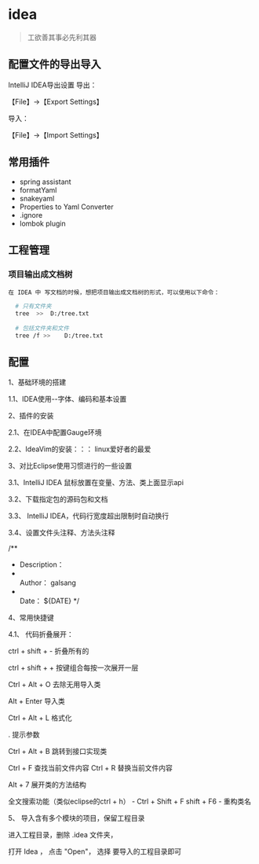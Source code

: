 # idea

> 工欲善其事必先利其器

## 配置文件的导出导入

IntelliJ IDEA导出设置
导出：

【File】->【Export Settings】

导入：

【File】->【Import Settings】

## 常用插件

- spring assistant
- formatYaml
- snakeyaml
- Properties to Yaml Converter
- .ignore
- lombok plugin

## 工程管理

### 项目输出成文档树 
    在 IDEA 中 写文档的时候，想把项目输出成文档树的形式，可以使用以下命令：
```bash
  # 只有文件夹
  tree  >>	D:/tree.txt 
  
  # 包括文件夹和文件
  tree /f >>	D:/tree.txt 
```



## 配置


1、基础环境的搭建

 1.1、IDEA使用--字体、编码和基本设置

2、插件的安装

2.1、在IDEA中配置Gauge环境  

2.2、IdeaVim的安装：：： linux爱好者的最爱

3、对比Eclipse使用习惯进行的一些设置

3.1、IntelliJ IDEA 鼠标放置在变量、方法、类上面显示api  

 3.2、下载指定包的源码包和文档

 3.3、 IntelliJ IDEA，代码行宽度超出限制时自动换行

 3.4、设置文件头注释、方法头注释

/**
 * Description： 
 * <br />Author： galsang
 * <br />Date： ${DATE}
 */
 

4、常用快捷键

4.1、 代码折叠展开：

ctrl + shift + -    折叠所有的

ctrl + shift + +   按键组合每按一次展开一层

Ctrl + Alt + O    去除无用导入类

Alt + Enter        导入类

Ctrl + Alt + L     格式化

 .                       提示参数

Ctrl + Alt + B    跳转到接口实现类

Ctrl + F 查找当前文件内容
Ctrl + R 替换当前文件内容

Alt + 7 展开类的方法结构

全文搜索功能（类似eclipse的ctrl + h） - Ctrl + Shift + F
shift + F6 - 重构类名


5、 导入含有多个模块的项目，保留工程目录

进入工程目录，删除 .idea 文件夹，

打开 Idea ， 点击 "Open"， 选择 要导入的工程目录即可 